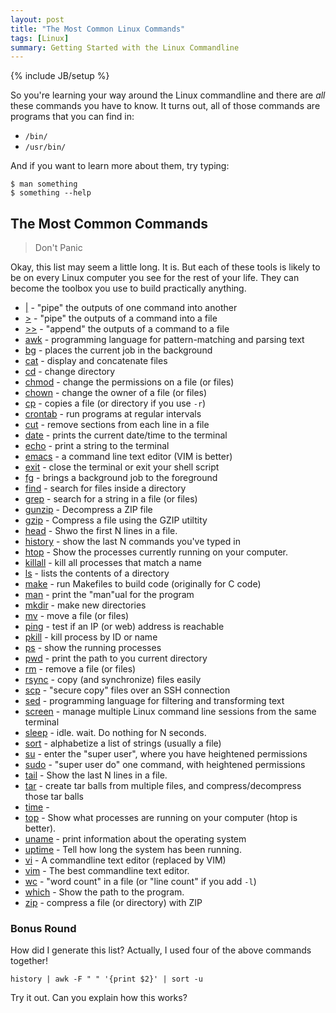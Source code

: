 ```yaml
---
layout: post
title: "The Most Common Linux Commands"
tags: [Linux]
summary: Getting Started with the Linux Commandline
---
```

{% include JB/setup %}

So you're learning your way around the Linux commandline and there are *all* these commands you have to know. It turns out, all of those commands are programs that you can find in:

* `/bin/`
* `/usr/bin/`

And if you want to learn more about them, try typing:

    $ man something
    $ something --help

## The Most Common Commands

> Don't Panic

Okay, this list may seem a little long. It is. But each of these tools is likely to be on every Linux computer you see for the rest of your life. They can become the toolbox you use to build practically anything.

* [|](https://www.geeksforgeeks.org/piping-in-unix-or-linux/) - "pipe" the outputs of one command into another
* [>](https://ryanstutorials.net/linuxtutorial/piping.php) - "pipe" the outputs of a command into a file
* [>>](https://ryanstutorials.net/linuxtutorial/piping.php) - "append" the outputs of a command to a file
* [awk](https://likegeeks.com/awk-command/) - programming language for pattern-matching and parsing text
* [bg](https://www.thegeekdiary.com/understanding-the-job-control-commands-in-linux-bg-fg-and-ctrlz/) - places the current job in the background
* [cat](https://www.lifewire.com/uses-of-linux-cat-command-4011235) - display and concatenate files
* [cd](https://www.computerhope.com/unix/ucd.htm) - change directory
* [chmod](https://tecadmin.net/tutorial/linux/linux-chmod-command/) - change the permissions on a file (or files)
* [chown](https://www.cyberciti.biz/faq/how-to-use-chmod-and-chown-command/) - change the owner of a file (or files)
* [cp](https://www.lifewire.com/copy-files-using-linux-cp-command-4022366) - copies a file (or directory if you use `-r`)
* [crontab](https://www.lifewire.com/crontab-linux-command-4095300) - run programs at regular intervals
* [cut](https://www.geeksforgeeks.org/cut-command-linux-examples/) - remove sections from each line in a file
* [date](https://www.lifewire.com/display-date-time-using-linux-command-line-4032698) - prints the current date/time to the terminal
* [echo](https://www.tecmint.com/echo-command-in-linux/) - print a string to the terminal
* [emacs](http://www.jesshamrick.com/2012/09/10/absolute-beginners-guide-to-emacs/) - a command line text editor (VIM is better)
* [exit](https://www.howtoforge.com/linux-exit-command/) - close the terminal or exit your shell script
* [fg](https://www.thegeekdiary.com/understanding-the-job-control-commands-in-linux-bg-fg-and-ctrlz/) - brings a background job to the foreground
* [find](https://www.lifewire.com/uses-of-linux-command-find-2201100) - search for files inside a directory
* [grep](https://www.lifewire.com/linux-grep-command-3571842) - search for a string in a file (or files)
* [gunzip](https://www.geeksforgeeks.org/gunzip-command-in-linux-with-examples/) - Decompress a ZIP file
* [gzip](https://www.lifewire.com/example-uses-of-the-linux-gzip-command-4078675) - Compress a file using the GZIP utiltity
* [head](https://www.cyberciti.biz/faq/unix-linux-show-first-10-20-lines-of-file/) - Shwo the first N lines in a file.
* [history](https://www.tecmint.com/history-command-examples/) - show the last N commands you've typed in
* [htop](https://linuxtogether.org/htop-command-explanation/) - Show the processes currently running on your computer.
* [killall](https://www.lifewire.com/how-to-kill-processes-using-linux-4062677) - kill all processes that match a name
* [ls](https://www.lifewire.com/uses-of-linux-ls-command-4054227) - lists the contents of a directory
* [make](https://www.lifewire.com/make-linux-command-unix-command-4097054) - run Makefiles to build code (originally for C code)
* [man](https://www.lifewire.com/man-linux-command-4095406) - print the "man"ual for the program
* [mkdir](https://www.lifewire.com/create-directories-linux-mkdir-command-3991847) - make new directories
* [mv](https://www.lifewire.com/move-files-with-linux-mv-command-2201103) - move a file (or files)
* [ping](https://www.lifewire.com/uses-of-command-ping-2201076) - test if an IP (or web) address is reachable
* [pkill](https://www.lifewire.com/how-to-kill-processes-using-linux-4062677) - kill process by ID or name
* [ps](https://www.lifewire.com/uses-of-linux-ps-command-4058715) - show the running processes
* [pwd](https://www.lifewire.com/find-out-which-directory-pwd-command-4022996) - print the path to you current directory
* [rm](https://www.lifewire.com/delete-files-using-linux-rm-command-4023999) - remove a file (or files)
* [rsync](https://www.lifewire.com/copying-directories-with-rsync-3971105) - copy (and synchronize) files easily
* [scp](https://www.garron.me/en/articles/scp.html) - "secure copy" files over an SSH connection
* [sed](https://www.lifewire.com/example-uses-of-sed-2201058) - programming language for filtering and transforming text
* [screen](https://www.rackaid.com/blog/linux-screen-tutorial-and-how-to/) - manage multiple Linux command line sessions from the same terminal
* [sleep](https://www.lifewire.com/use-linux-sleep-command-3572060) - idle. wait. Do nothing for N seconds.
* [sort](https://www.geeksforgeeks.org/sort-command-linuxunix-examples/) - alphabetize a list of strings (usually a file)
* [su](https://www.lifewire.com/what-to-know-sudo-command-3576779) - enter the "super user", where you have heightened permissions
* [sudo](https://www.lifewire.com/what-to-know-sudo-command-3576779) - "super user do" one command, with heightened permissions
* [tail](https://www.lifewire.com/view-end-of-line-tail-command-4028901) - Show the last N lines in a file.
* [tar](https://www.howtogeek.com/248780/how-to-compress-and-extract-files-using-the-tar-command-on-linux/) - create tar balls from multiple files, and compress/decompress those tar balls
* [time](https://www.lifewire.com/command-return-time-command-4054237) - 
* [top](https://www.lifewire.com/linux-top-command-2201163) - Show what processes are running on your computer (htop is better).
* [uname](https://www.lifewire.com/display-system-information-uname-command-3964321) - print information about the operating system
* [uptime](https://www.computerhope.com/unix/uptime.htm) - Tell how long the system has been running.
* [vi](https://linuxconfig.org/vim-tutorial) - A commandline text editor (replaced by VIM)
* [vim](https://linuxconfig.org/vim-tutorial) - The best commandline text editor.
* [wc](https://www.lifewire.com/wc-linux-command-4092589) - "word count" in a file (or "line count" if you add `-l`)
* [which](https://www.lifewire.com/linux-which-command-4062680) - Show the path to the program.
* [zip](https://www.lifewire.com/practical-examples-of-the-zip-command-2201158) - compress a file (or directory) with ZIP


### Bonus Round

How did I generate this list? Actually, I used four of the above commands together!

    history | awk -F " " '{print $2}' | sort -u

Try it out. Can you explain how this works?
